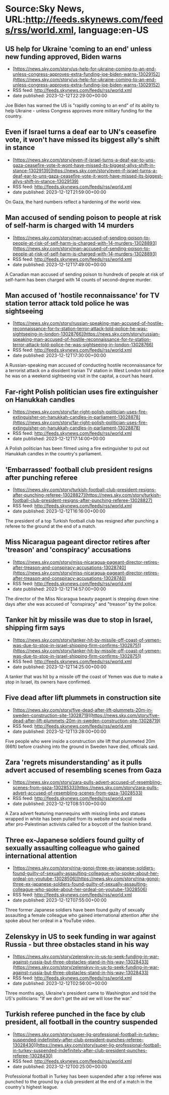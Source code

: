 # Source:Sky News, URL:http://feeds.skynews.com/feeds/rss/world.xml, language:en-US

## US help for Ukraine 'coming to an end' unless new funding approved, Biden warns
 - [https://news.sky.com/story/us-help-for-ukraine-coming-to-an-end-unless-congress-approves-extra-funding-joe-biden-warns-13029152](https://news.sky.com/story/us-help-for-ukraine-coming-to-an-end-unless-congress-approves-extra-funding-joe-biden-warns-13029152)
 - RSS feed: http://feeds.skynews.com/feeds/rss/world.xml
 - date published: 2023-12-12T22:29:00+00:00

Joe Biden has warned the US is "rapidly coming to an end" of its ability to help Ukraine - unless Congress approves more military funding for the country.

## Even if Israel turns a deaf ear to UN's ceasefire vote, it won't have missed its biggest ally's shift in stance
 - [https://news.sky.com/story/even-if-israel-turns-a-deaf-ear-to-uns-gaza-ceasefire-vote-it-wont-have-missed-its-biggest-allys-shift-in-stance-13029139](https://news.sky.com/story/even-if-israel-turns-a-deaf-ear-to-uns-gaza-ceasefire-vote-it-wont-have-missed-its-biggest-allys-shift-in-stance-13029139)
 - RSS feed: http://feeds.skynews.com/feeds/rss/world.xml
 - date published: 2023-12-12T21:59:00+00:00

On Gaza, the hard numbers reflect a hardening of the world view.

## Man accused of sending poison to people at risk of self-harm is charged with 14 murders
 - [https://news.sky.com/story/man-accused-of-sending-poison-to-people-at-risk-of-self-harm-is-charged-with-14-murders-13028893](https://news.sky.com/story/man-accused-of-sending-poison-to-people-at-risk-of-self-harm-is-charged-with-14-murders-13028893)
 - RSS feed: http://feeds.skynews.com/feeds/rss/world.xml
 - date published: 2023-12-12T17:49:00+00:00

A Canadian man accused of sending poison to hundreds of people at risk of self-harm has been charged with 14 counts of second-degree murder.

## Man accused of 'hostile reconnaissance' for TV station terror attack told police he was sightseeing
 - [https://news.sky.com/story/russian-speaking-man-accused-of-hostile-reconnaissance-for-tv-station-terror-attack-told-police-he-was-sightseeing-in-london-13028766](https://news.sky.com/story/russian-speaking-man-accused-of-hostile-reconnaissance-for-tv-station-terror-attack-told-police-he-was-sightseeing-in-london-13028766)
 - RSS feed: http://feeds.skynews.com/feeds/rss/world.xml
 - date published: 2023-12-12T17:30:00+00:00

A Russian-speaking man accused of conducting hostile reconnaissance for a terrorist attack on a dissident Iranian TV station in West London told police he was on a weekend sightseeing visit in the capital, a court has heard.

## Far-right Polish politician uses fire extinguisher on Hanukkah candles
 - [https://news.sky.com/story/far-right-polish-politician-uses-fire-extinguisher-on-hanukkah-candles-in-parliament-13028878](https://news.sky.com/story/far-right-polish-politician-uses-fire-extinguisher-on-hanukkah-candles-in-parliament-13028878)
 - RSS feed: http://feeds.skynews.com/feeds/rss/world.xml
 - date published: 2023-12-12T17:14:00+00:00

A Polish politician has been filmed using a fire extinguisher to put out Hanukkah candles in the country's parliament.

## 'Embarrassed' football club president resigns after punching referee
 - [https://news.sky.com/story/turkish-football-club-president-resigns-after-punching-referee-13028827](https://news.sky.com/story/turkish-football-club-president-resigns-after-punching-referee-13028827)
 - RSS feed: http://feeds.skynews.com/feeds/rss/world.xml
 - date published: 2023-12-12T16:16:00+00:00

The president of a top Turkish football club has resigned after punching a referee to the ground at the end of a match.

## Miss Nicaragua pageant director retires after 'treason' and 'conspiracy' accusations
 - [https://news.sky.com/story/miss-nicaragua-pageant-director-retires-after-treason-and-conspiracy-accusations-13028740](https://news.sky.com/story/miss-nicaragua-pageant-director-retires-after-treason-and-conspiracy-accusations-13028740)
 - RSS feed: http://feeds.skynews.com/feeds/rss/world.xml
 - date published: 2023-12-12T14:57:00+00:00

The director of the Miss Nicaragua beauty pageant is stepping down nine days after she was accused of "conspiracy" and "treason" by the police.

## Tanker hit by missile was due to stop in Israel, shipping firm says
 - [https://news.sky.com/story/tanker-hit-by-missile-off-coast-of-yemen-was-due-to-stop-in-israel-shipping-firm-confirms-13028751](https://news.sky.com/story/tanker-hit-by-missile-off-coast-of-yemen-was-due-to-stop-in-israel-shipping-firm-confirms-13028751)
 - RSS feed: http://feeds.skynews.com/feeds/rss/world.xml
 - date published: 2023-12-12T14:25:00+00:00

A tanker that was hit by a missile off the coast of Yemen was due to make a stop in Israel, its owners have confirmed.

## Five dead after lift plummets in construction site
 - [https://news.sky.com/story/five-dead-after-lift-plummets-20m-in-sweden-construction-site-13028719](https://news.sky.com/story/five-dead-after-lift-plummets-20m-in-sweden-construction-site-13028719)
 - RSS feed: http://feeds.skynews.com/feeds/rss/world.xml
 - date published: 2023-12-12T13:28:00+00:00

Five people who were inside a construction site lift that plummeted 20m (66ft) before crashing into the ground in Sweden have died, officials said.

## Zara 'regrets misunderstanding' as it pulls advert accused of resembling scenes from Gaza
 - [https://news.sky.com/story/zara-pulls-advert-accused-of-resembling-scenes-from-gaza-13028533](https://news.sky.com/story/zara-pulls-advert-accused-of-resembling-scenes-from-gaza-13028533)
 - RSS feed: http://feeds.skynews.com/feeds/rss/world.xml
 - date published: 2023-12-12T08:51:00+00:00

A Zara advert featuring mannequins with missing limbs and statues wrapped in white has been pulled from its website and social media after&#160;pro-Palestinian activists called for a boycott of the fashion brand.

## Three ex-Japanese soldiers found guilty of sexually assaulting colleague who gained international attention
 - [https://news.sky.com/story/rina-gonoi-three-ex-japanese-soldiers-found-guilty-of-sexually-assaulting-colleague-who-spoke-about-her-ordeal-on-youtube-13028506](https://news.sky.com/story/rina-gonoi-three-ex-japanese-soldiers-found-guilty-of-sexually-assaulting-colleague-who-spoke-about-her-ordeal-on-youtube-13028506)
 - RSS feed: http://feeds.skynews.com/feeds/rss/world.xml
 - date published: 2023-12-12T07:55:00+00:00

Three former Japanese soldiers have been found guilty of sexually assaulting a female colleague who gained international attention after she spoke about her ordeal in a YouTube video.

## Zelenskyy in US to seek funding in war against Russia - but three obstacles stand in his way
 - [https://news.sky.com/story/zelenskyy-in-us-to-seek-funding-in-war-against-russia-but-three-obstacles-stand-in-his-way-13028433](https://news.sky.com/story/zelenskyy-in-us-to-seek-funding-in-war-against-russia-but-three-obstacles-stand-in-his-way-13028433)
 - RSS feed: http://feeds.skynews.com/feeds/rss/world.xml
 - date published: 2023-12-12T02:56:00+00:00

Three months ago, Ukraine's president came to Washington and told the US's politicians: "If we don't get the aid we will lose the war."&#160;

## Turkish referee punched in the face by club president, all football in the country suspended
 - [https://news.sky.com/story/super-lig-professional-football-in-turkey-suspended-indefinitely-after-club-president-punches-referee-13028430](https://news.sky.com/story/super-lig-professional-football-in-turkey-suspended-indefinitely-after-club-president-punches-referee-13028430)
 - RSS feed: http://feeds.skynews.com/feeds/rss/world.xml
 - date published: 2023-12-12T00:25:00+00:00

Professional football in Turkey has been suspended after a top referee was punched to the ground by a club president at the end of a match in the country's highest league.

